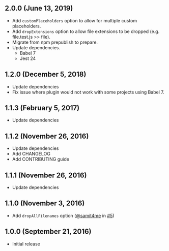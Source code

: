## 2.0.0 (June 13, 2019)
- Add `customPlaceholders` option to allow for multiple custom placeholders.
- Add `dropExtensions` option to allow file extensions to be dropped (e.g. file.test.js >> file).
- Migrate from npm prepublish to prepare.
- Update dependencies.
    - Babel 7
    - Jest 24

## 1.2.0 (December 5, 2018)
* Update dependencies
* Fix issue where plugin would not work with some projects using Babel 7.

## 1.1.3 (February 5, 2017)
* Update dependencies

## 1.1.2 (November 26, 2016)
* Update dependencies
* Add CHANGELOG
* Add CONTRIBUTING guide

## 1.1.1 (November 26, 2016)
* Update dependencies

## 1.1.0 (November 3, 2016)
* Add `dropAllFilenames` option ([@samit4me](https://github.com/samit4me) in [#5](https://github.com/samit4me/babel-plugin-filenamespace/pull/5))

## 1.0.0 (September 21, 2016)
* Initial release